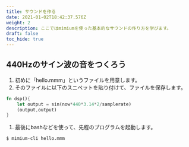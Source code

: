 ```yaml
---
title: サウンドを作る
date: 2021-01-02T18:42:37.576Z
weight: 2
description: ここではmimiumを使った基本的なサウンドの作り方を学びます。
draft: false
toc_hide: true
---
```

## 440Hzのサイン波の音をつくろう

1. 初めに「hello.mmm」というファイルを用意します。
2. そのファイルに以下のスニペットを貼り付けて、ファイルを保存します。

```rust
fn dsp(){
    let output = sin(now*440*3.14*2/samplerate)
    (output,output)
}
```

1. 最後にbashなどを使って、先程のプログラムを起動します。

```bash
$ mimium-cli hello.mmm
```
